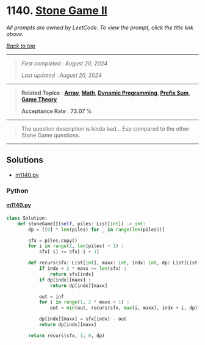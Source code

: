 # 1140. [Stone Game II](<https://leetcode.com/problems/stone-game-ii>)

*All prompts are owned by LeetCode. To view the prompt, click the title link above.*

*[Back to top](<../README.md>)*

------

> *First completed : August 20, 2024*
>
> *Last updated : August 20, 2024*

------

> **Related Topics** : **[Array](<by_topic/Array.md>), [Math](<by_topic/Math.md>), [Dynamic Programming](<by_topic/Dynamic Programming.md>), [Prefix Sum](<by_topic/Prefix Sum.md>), [Game Theory](<by_topic/Game Theory.md>)**
>
> **Acceptance Rate** : **73.07 %**

------

> The question description is kinda bad... Esp compared to the other Stone Game questions.
> 

------

## Solutions

- [m1140.py](<../my-submissions/m1140.py>)
### Python
#### [m1140.py](<../my-submissions/m1140.py>)
```Python
class Solution:
    def stoneGameII(self, piles: List[int]) -> int:
        dp = [[0] * len(piles) for _ in range(len(piles))]

        sfx = piles.copy()
        for i in range(2, len(piles) + 1) :
            sfx[-i] += sfx[-i + 1]

        def recurs(sfx: List[int], maxx: int, indx: int, dp: List[List[int]]) -> int :
            if indx + 2 * maxx >= len(sfx) :
                return sfx[indx]
            if dp[indx][maxx] :
                return dp[indx][maxx]

            out = inf
            for i in range(1, 2 * maxx + 1) :
                out = min(out, recurs(sfx, max(i, maxx), indx + i, dp))

            dp[indx][maxx] = sfx[indx] - out
            return dp[indx][maxx]

        return recurs(sfx, 1, 0, dp)

```

